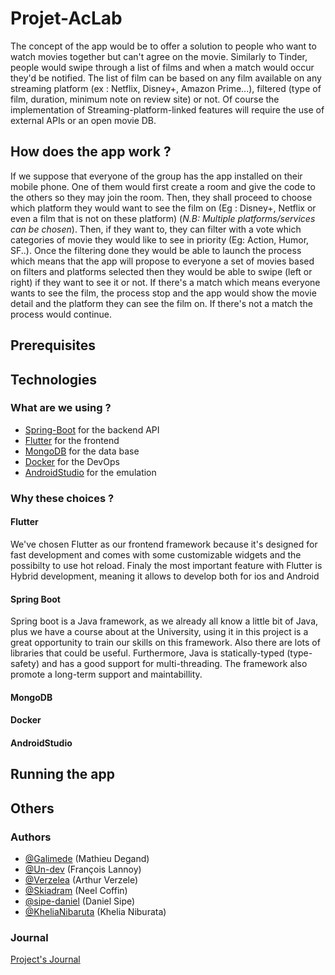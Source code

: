 # Projet-AcLab


  The concept of the app would be to offer a solution to people who want to watch movies together but can't agree on the movie.
  Similarly to Tinder, people would swipe through a list of films and when a match would occur they'd be notified.
  The list of film can be based on any film available on any streaming platform (ex : Netflix, Disney+, Amazon Prime...), filtered (type of film, duration, minimum note on review site) or not.
  Of course the implementation of Streaming-platform-linked features will require the use of external APIs or an open movie DB.
  
## How does the app work ? 

If we suppose that everyone of the group has the app installed on their mobile phone. One of them would first create a room and give the code to the others so they may join the room. Then, they shall proceed to choose which platform they would want to see the film on (Eg : Disney+, Netflix or even a film that is not on these platform) (*N.B: Multiple platforms/services can be chosen*). Then, if they want to, they can filter with a vote which categories of movie they would like to see in priority (Eg: Action, Humor, SF..). 
Once the filtering done they would be able to launch the process which means that the app will propose to everyone a set of movies based on filters and platforms selected then they would be able to swipe (left or right) if they want to see it or not. 
If there's a match which means everyone wants to see the film, the process stop and the app would show the movie detail and the platform they can see the film on.
If there's not a match the process would continue.


## Prerequisites

## Technologies

### What are we using ?

* [Spring-Boot](https://spring.io/projects/spring-boot) for the backend API
* [Flutter](https://flutter.dev/) for the frontend
* [MongoDB](https://www.mongodb.com) for the data base
* [Docker](https://www.docker.com) for the DevOps
* [AndroidStudio](https://developer.android.com/studio) for the emulation

### Why these choices ? 

#### Flutter

We've chosen Flutter as our frontend framework because it's designed for fast development and comes with some customizable widgets and the possibilty to use hot reload. Finaly the most important feature with Flutter is Hybrid development, meaning it allows to develop both for ios and Android 

#### Spring Boot

Spring boot is a Java framework, as we already all know a little bit of Java, plus we have a course about at the University, using it in this project is a great opportunity to train our skills on this framework. Also there are lots of libraries that could be useful.
Furthermore, Java is statically-typed (type-safety) and has a good support for multi-threading. The framework also promote a long-term support and maintabillity.

#### MongoDB

#### Docker

#### AndroidStudio

## Running the app

## Others

### Authors

* [@Galimede](https://github.com/Galimede) (Mathieu Degand) 
* [@Un-dev](https://github.com/Un-dev) (François Lannoy)
* [@Verzelea](https://github.com/Verzelea) (Arthur Verzele)
* [@Skiadram](https://github.com/Skiadram) (Neel Coffin)
* [@sipe-daniel](https://github.com/sipe-daniel) (Daniel Sipe)
* [@KheliaNibaruta](https://github.com/KheliaNibaruta) (Khelia Niburata)

### Journal

[Project's Journal](https://github.com/Un-dev/Projet-AcLab/tree/main/Journal)


